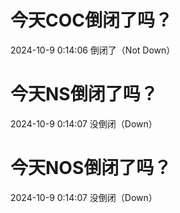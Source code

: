 # 今天COC倒闭了吗？

2024-10-9 0:14:06 倒闭了（Not Down）

# 今天NS倒闭了吗？

2024-10-9 0:14:07 没倒闭（Down）

# 今天NOS倒闭了吗？

2024-10-9 0:14:07 没倒闭（Down）

